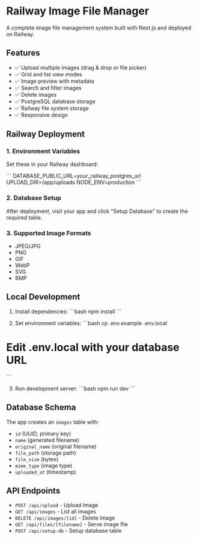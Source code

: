# Railway Image File Manager

A complete image file management system built with Next.js and deployed on Railway.

## Features

- ✅ Upload multiple images (drag & drop or file picker)
- ✅ Grid and list view modes
- ✅ Image preview with metadata
- ✅ Search and filter images
- ✅ Delete images
- ✅ PostgreSQL database storage
- ✅ Railway file system storage
- ✅ Responsive design

## Railway Deployment

### 1. Environment Variables
Set these in your Railway dashboard:

\`\`\`
DATABASE_PUBLIC_URL=your_railway_postgres_url
UPLOAD_DIR=/app/uploads
NODE_ENV=production
\`\`\`

### 2. Database Setup
After deployment, visit your app and click "Setup Database" to create the required table.

### 3. Supported Image Formats
- JPEG/JPG
- PNG
- GIF
- WebP
- SVG
- BMP

## Local Development

1. Install dependencies:
\`\`\`bash
npm install
\`\`\`

2. Set environment variables:
\`\`\`bash
cp .env.example .env.local
# Edit .env.local with your database URL
\`\`\`

3. Run development server:
\`\`\`bash
npm run dev
\`\`\`

## Database Schema

The app creates an `images` table with:
- `id` (UUID, primary key)
- `name` (generated filename)
- `original_name` (original filename)
- `file_path` (storage path)
- `file_size` (bytes)
- `mime_type` (image type)
- `uploaded_at` (timestamp)

## API Endpoints

- `POST /api/upload` - Upload image
- `GET /api/images` - List all images
- `DELETE /api/images/[id]` - Delete image
- `GET /api/files/[filename]` - Serve image file
- `POST /api/setup-db` - Setup database table
